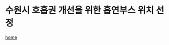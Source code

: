 # 수원시 **호흡권** 개선을 위한 흡연부스 위치 선정
[home](https://github.com/MaestroYongseok/SmokingArea/blob/main/img/home.jpg)